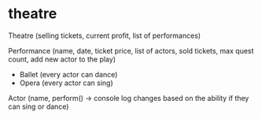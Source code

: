 # theatre

Theatre (selling tickets, current profit, list of performances)

Performance (name, date, ticket price, list of actors, sold tickets, max quest count, add new actor to the play)
  - Ballet (every actor can dance)
  - Opera (every actor can sing)

Actor (name, perform() -> console log changes based on the ability if they can sing or dance)
